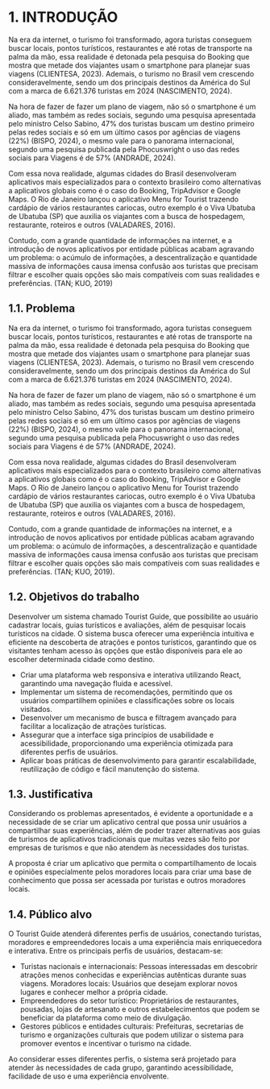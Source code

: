 # 1. INTRODUÇÃO

Na era da internet, o turismo foi transformado, agora turistas conseguem buscar locais, pontos turísticos, restaurantes e até rotas de transporte na palma da mão, essa realidade é detonada pela pesquisa do Booking que mostra que metade dos viajantes usam o smartphone para planejar suas viagens (CLIENTESA, 2023). Ademais, o turismo no Brasil vem crescendo consideravelmente, sendo um dos principais destinos da América do Sul com a marca de 6.621.376 turistas em 2024 (NASCIMENTO, 2024).

Na hora de fazer de fazer um plano de viagem, não só o smartphone é um aliado, mas também as redes sociais, segundo uma pesquisa apresentada pelo ministro Celso Sabino, 47% dos turistas buscam um destino primeiro pelas redes sociais e só em um último casos por agências de viagens (22%) (BISPO, 2024), o mesmo vale para o panorama internacional, segundo uma pesquisa publicada pela Phocuswright o uso das redes sociais para Viagens é de 57% (ANDRADE, 2024).

Com essa nova realidade, algumas cidades do Brasil desenvolveram aplicativos mais especializados para o contexto brasileiro como alternativas a aplicativos globais como é o caso do Booking, TripAdvisor e Google Maps. O Rio de Janeiro lançou o aplicativo Menu for Tourist trazendo cardápio de vários restaurantes cariocas, outro exemplo é o Viva Ubatuba de Ubatuba (SP) que auxilia os viajantes com a busca de hospedagem, restaurante, roteiros e outros (VALADARES, 2016).

Contudo, com a grande quantidade de informações na internet, e a introdução de novos aplicativos por entidade públicas acabam agravando um problema: o acúmulo de informações, a descentralização e quantidade massiva de informações causa imensa confusão aos turistas que precisam filtrar e escolher quais opções são mais compatíveis com suas realidades e preferências. (TAN; KUO, 2019)


## 1.1. Problema

Na era da internet, o turismo foi transformado, agora turistas conseguem buscar locais, pontos turísticos, restaurantes e até rotas de transporte na palma da mão, essa realidade é detonada pela pesquisa do Booking que mostra que metade dos viajantes usam o smartphone para planejar suas viagens (CLIENTESA, 2023). Ademais, o turismo no Brasil vem crescendo consideravelmente, sendo um dos principais destinos da América do Sul com a marca de 6.621.376 turistas em 2024 (NASCIMENTO, 2024).

Na hora de fazer de fazer um plano de viagem, não só o smartphone é um aliado, mas também as redes sociais, segundo uma pesquisa apresentada pelo ministro Celso Sabino, 47% dos turistas buscam um destino primeiro pelas redes sociais e só em um último casos por agências de viagens (22%) (BISPO, 2024), o mesmo vale para o panorama internacional, segundo uma pesquisa publicada pela Phocuswright o uso das redes sociais para Viagens é de 57% (ANDRADE, 2024).

Com essa nova realidade, algumas cidades do Brasil desenvolveram aplicativos mais especializados para o contexto brasileiro como alternativas a aplicativos globais como é o caso do Booking, TripAdvisor e Google Maps. O Rio de Janeiro lançou o aplicativo Menu for Tourist trazendo cardápio de vários restaurantes cariocas, outro exemplo é o Viva Ubatuba de Ubatuba (SP) que auxilia os viajantes com a busca de hospedagem, restaurante, roteiros e outros (VALADARES, 2016).

Contudo, com a grande quantidade de informações na internet, e a introdução de novos aplicativos por entidade públicas acabam agravando um problema: o acúmulo de informações, a descentralização e quantidade massiva de informações causa imensa confusão aos turistas que precisam filtrar e escolher quais opções são mais compatíveis com suas realidades e preferências. (TAN; KUO, 2019).


## 1.2. Objetivos do trabalho

Desenvolver um sistema chamado Tourist Guide, que possibilite ao usuário cadastrar locais, guias turísticos e avaliações, além de pesquisar locais turísticos na cidade. O sistema busca oferecer uma experiência intuitiva e eficiente na descoberta de atrações e pontos turísticos, garantindo que os visitantes tenham acesso às opções que estão disponíveis para ele ao escolher determinada cidade como destino.

* Criar uma plataforma web responsiva e interativa utilizando React, garantindo uma navegação fluida e acessível.
* Implementar um sistema de recomendações, permitindo que os usuários compartilhem opiniões e classificações sobre os locais visitados.
* Desenvolver um mecanismo de busca e filtragem avançado para facilitar a localização de atrações turísticas.
* Assegurar que a interface siga princípios de usabilidade e acessibilidade, proporcionando uma experiência otimizada para diferentes perfis de usuários.
* Aplicar boas práticas de desenvolvimento para garantir escalabilidade, reutilização de código e fácil manutenção do sistema.

## 1.3. Justificativa

Considerando os problemas apresentados, é evidente a oportunidade e a necessidade de se criar um aplicativo central que possa unir usuários a compartilhar suas experiências, além de poder trazer alternativas aos guias de turismos de aplicativos tradicionais que muitas vezes são feito por empresas de turismos e que não atendem às necessidades dos turistas.

A proposta é criar um aplicativo que permita o compartilhamento de locais e opiniões especialmente pelos moradores locais para criar uma base de conhecimento que possa ser acessada por turistas e outros moradores locais.


## 1.4. Público alvo

O Tourist Guide atenderá diferentes perfis de usuários, conectando turistas, moradores e empreendedores locais a uma experiência mais enriquecedora e interativa. Entre os principais perfis de usuários, destacam-se:
* Turistas nacionais e internacionais: Pessoas interessadas em descobrir atrações menos conhecidas e experiências autênticas durante suas viagens.
Moradores locais: Usuários que desejam explorar novos lugares e conhecer melhor a própria cidade.
* Empreendedores do setor turístico: Proprietários de restaurantes, pousadas, lojas de artesanato e outros estabelecimentos que podem se beneficiar da plataforma como meio de divulgação.
* Gestores públicos e entidades culturais: Prefeituras, secretarias de turismo e organizações culturais que podem utilizar o sistema para promover eventos e incentivar o turismo na cidade.

Ao considerar esses diferentes perfis, o sistema será projetado para atender às necessidades de cada grupo, garantindo acessibilidade, facilidade de uso e uma experiência envolvente.